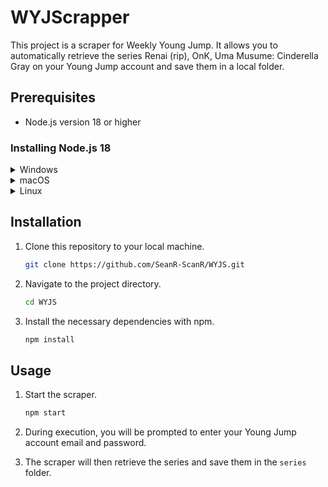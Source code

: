 # WYJScrapper

This project is a scraper for Weekly Young Jump. It allows you to automatically retrieve the series Renai (rip), OnK, Uma Musume: Cinderella Gray on your Young Jump account and save them in a local folder.

## Prerequisites

- Node.js version 18 or higher

### Installing Node.js 18

<details>
  <summary>Windows</summary>

  ### Installation on Windows
  1. Go to the official Node.js website [nodejs.org](https://nodejs.org/).
  2. Download the installer for Windows (version 18.x.x LTS).
  3. Run the installer and follow the on-screen instructions.
  4. Verify the installation by opening a command prompt and typing:
     ```bash
     node -v
     ```
     You should see version 18.x.x displayed.
</details>

<details>
  <summary>macOS</summary>

  ### Installation on macOS
  1. Go to the official Node.js website [nodejs.org](https://nodejs.org/).
  2. Download the installer for macOS (version 18.x.x LTS).
  3. Run the installer and follow the on-screen instructions.
  4. Verify the installation by opening the terminal and typing:
     ```bash
     node -v
     ```
     You should see version 18.x.x displayed.
</details>

<details>
  <summary>Linux</summary>

  ### Installation on Linux

  For Debian and Ubuntu-based distributions:

  1. Open a terminal and run the following commands:
     ```bash
     curl -fsSL https://deb.nodesource.com/setup_18.x | sudo -E bash -
     sudo apt-get install -y nodejs
     ```
  2. Verify the installation by typing:
     ```bash
     node -v
     ```
     You should see version 18.x.x displayed.

  For Red Hat and CentOS-based distributions:

  1. Open a terminal and run the following commands:
     ```bash
     curl -fsSL https://rpm.nodesource.com/setup_18.x | sudo bash -
     sudo yum install -y nodejs
     ```
  2. Verify the installation by typing:
     ```bash
     node -v
     ```
     You should see version 18.x.x displayed.
</details>

## Installation

1. Clone this repository to your local machine.
   ```bash
   git clone https://github.com/SeanR-ScanR/WYJS.git
   ```
2. Navigate to the project directory.
   ```bash
   cd WYJS
   ```
3. Install the necessary dependencies with npm.
   ```bash
   npm install
   ```

## Usage

1. Start the scraper.
   ```bash
   npm start
   ```
2. During execution, you will be prompted to enter your Young Jump account email and password.

3. The scraper will then retrieve the series and save them in the `series` folder.
